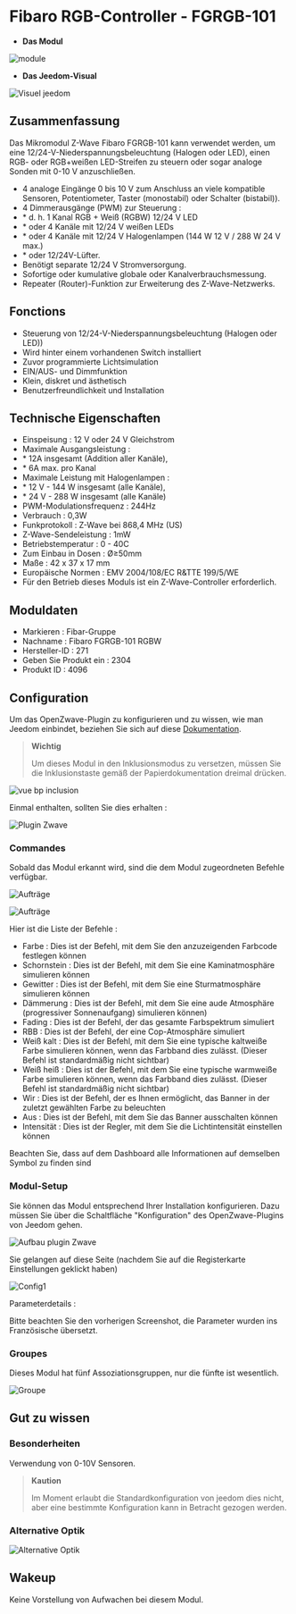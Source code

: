 # Fibaro RGB-Controller - FGRGB-101

-   **Das Modul**

![module](images/fibaro.fgrgb101/module.jpg)

-   **Das Jeedom-Visual**

![Visuel jeedom](images/fibaro.fgrgb101/Visuel_jeedom.png)

## Zusammenfassung

Das Mikromodul Z-Wave Fibaro FGRGB-101 kann verwendet werden, um eine 12/24-V-Niederspannungsbeleuchtung (Halogen oder LED), einen RGB- oder RGB+weißen LED-Streifen zu steuern oder sogar analoge Sonden mit 0-10 V anzuschließen.

-   4 analoge Eingänge 0 bis 10 V zum Anschluss an viele kompatible Sensoren, Potentiometer, Taster (monostabil) oder Schalter (bistabil)).
-   4 Dimmerausgänge (PWM) zur Steuerung :
-   \* d. h. 1 Kanal RGB + Weiß (RGBW) 12/24 V LED
-   \* oder 4 Kanäle mit 12/24 V weißen LEDs
-   \* oder 4 Kanäle mit 12/24 V Halogenlampen (144 W 12 V / 288 W 24 V max.)
-   \* oder 12/24V-Lüfter.
-   Benötigt separate 12/24 V Stromversorgung.
-   Sofortige oder kumulative globale oder Kanalverbrauchsmessung.
-   Repeater (Router)-Funktion zur Erweiterung des Z-Wave-Netzwerks.

## Fonctions

-   Steuerung von 12/24-V-Niederspannungsbeleuchtung (Halogen oder LED))
-   Wird hinter einem vorhandenen Switch installiert
-   Zuvor programmierte Lichtsimulation
-   EIN/AUS- und Dimmfunktion
-   Klein, diskret und ästhetisch
-   Benutzerfreundlichkeit und Installation

## Technische Eigenschaften

-   Einspeisung : 12 V oder 24 V Gleichstrom
-   Maximale Ausgangsleistung :
-   \* 12A insgesamt (Addition aller Kanäle),
-   \* 6A max. pro Kanal
-   Maximale Leistung mit Halogenlampen :
-   \* 12 V - 144 W insgesamt (alle Kanäle),
-   \* 24 V - 288 W insgesamt (alle Kanäle)
-   PWM-Modulationsfrequenz : 244Hz
-   Verbrauch : 0,3W
-   Funkprotokoll : Z-Wave bei 868,4 MHz (US)
-   Z-Wave-Sendeleistung : 1mW
-   Betriebstemperatur : 0 - 40C
-   Zum Einbau in Dosen : Ø≥50mm
-   Maße : 42 x 37 x 17 mm
-   Europäische Normen : EMV 2004/108/EC R&TTE 199/5/WE
-   Für den Betrieb dieses Moduls ist ein Z-Wave-Controller erforderlich.

## Moduldaten

-   Markieren : Fibar-Gruppe
-   Nachname : Fibaro FGRGB-101 RGBW
-   Hersteller-ID : 271
-   Geben Sie Produkt ein : 2304
-   Produkt ID : 4096

## Configuration

Um das OpenZwave-Plugin zu konfigurieren und zu wissen, wie man Jeedom einbindet, beziehen Sie sich auf diese [Dokumentation](https://doc.jeedom.com/de_DE/plugins/automation%20protocol/openzwave/).

> **Wichtig**
>
> Um dieses Modul in den Inklusionsmodus zu versetzen, müssen Sie die Inklusionstaste gemäß der Papierdokumentation dreimal drücken.

![vue bp inclusion](images/fibaro.fgrgb101/vue_bp_inclusion.png)

Einmal enthalten, sollten Sie dies erhalten :

![Plugin Zwave](images/fibaro.fgrgb101/configuration.png)

### Commandes

Sobald das Modul erkannt wird, sind die dem Modul zugeordneten Befehle verfügbar.

![Aufträge](images/fibaro.fgrgb101/commande_1.png)

![Aufträge](images/fibaro.fgrgb101/commande_2.png)

Hier ist die Liste der Befehle :

-   Farbe : Dies ist der Befehl, mit dem Sie den anzuzeigenden Farbcode festlegen können
-   Schornstein : Dies ist der Befehl, mit dem Sie eine Kaminatmosphäre simulieren können
-   Gewitter : Dies ist der Befehl, mit dem Sie eine Sturmatmosphäre simulieren können
-   Dämmerung : Dies ist der Befehl, mit dem Sie eine aude Atmosphäre (progressiver Sonnenaufgang) simulieren können)
-   Fading : Dies ist der Befehl, der das gesamte Farbspektrum simuliert
-   RBB : Dies ist der Befehl, der eine Cop-Atmosphäre simuliert
-   Weiß kalt : Dies ist der Befehl, mit dem Sie eine typische kaltweiße Farbe simulieren können, wenn das Farbband dies zulässt. (Dieser Befehl ist standardmäßig nicht sichtbar)
-   Weiß heiß : Dies ist der Befehl, mit dem Sie eine typische warmweiße Farbe simulieren können, wenn das Farbband dies zulässt. (Dieser Befehl ist standardmäßig nicht sichtbar)
-   Wir : Dies ist der Befehl, der es Ihnen ermöglicht, das Banner in der zuletzt gewählten Farbe zu beleuchten
-   Aus : Dies ist der Befehl, mit dem Sie das Banner ausschalten können
-   Intensität : Dies ist der Regler, mit dem Sie die Lichtintensität einstellen können

Beachten Sie, dass auf dem Dashboard alle Informationen auf demselben Symbol zu finden sind

### Modul-Setup

Sie können das Modul entsprechend Ihrer Installation konfigurieren. Dazu müssen Sie über die Schaltfläche "Konfiguration" des OpenZwave-Plugins von Jeedom gehen.

![Aufbau plugin Zwave](images/plugin/bouton_configuration.jpg)

Sie gelangen auf diese Seite (nachdem Sie auf die Registerkarte Einstellungen geklickt haben)

![Config1](images/fibaro.fgrgb101/parametres.png)

Parameterdetails :

Bitte beachten Sie den vorherigen Screenshot, die Parameter wurden ins Französische übersetzt.

### Groupes

Dieses Modul hat fünf Assoziationsgruppen, nur die fünfte ist wesentlich.

![Groupe](images/fibaro.fgrgb101/groupes.png)

## Gut zu wissen

### Besonderheiten

Verwendung von 0-10V Sensoren.

> **Kaution**
>
> Im Moment erlaubt die Standardkonfiguration von jeedom dies nicht, aber eine bestimmte Konfiguration kann in Betracht gezogen werden.

### Alternative Optik

![Alternative Optik](images/fibaro.fgrgb101/Visuel_alternatif.png)

## Wakeup

Keine Vorstellung von Aufwachen bei diesem Modul.
